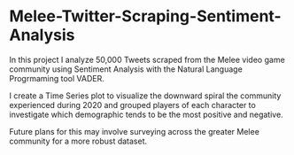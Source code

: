 # Melee-Twitter-Scraping-Sentiment-Analysis

In this project I analyze 50,000 Tweets scraped from the Melee video game community using Sentiment Analysis with the Natural Language Progrmaming tool VADER. 

I create a Time Series plot to visualize the downward spiral the community experienced during 2020 and grouped players of each character to investigate which demographic tends to be the most positive and negative. 

Future plans for this may involve surveying across the greater Melee community for a more robust dataset.
